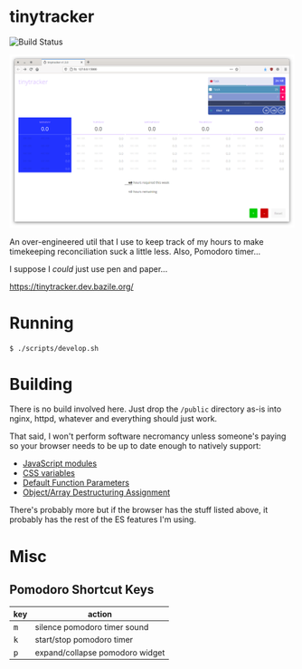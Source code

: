 # tinytracker

![Build Status](https://dev.bazile.org/ci/status/tinytracker.svg)

![screenshot](/screenshot.png)

An over-engineered util that I use to keep track of my hours to make
timekeeping reconciliation suck a little less. Also, Pomodoro timer...

I suppose I _could_ just use pen and paper...

https://tinytracker.dev.bazile.org/


# Running

```
$ ./scripts/develop.sh
```


# Building

There is no build involved here. Just drop the `/public` directory
as-is into nginx, httpd, whatever and everything should just work.

That said, I won't perform software necromancy unless someone's paying
so your browser needs to be up to date enough to natively support:

* [JavaScript modules](https://developer.mozilla.org/en-US/docs/Web/JavaScript/Guide/Modules)
* [CSS variables](https://developer.mozilla.org/en-US/docs/Web/CSS/var())
* [Default Function Parameters](https://developer.mozilla.org/en-US/docs/Web/JavaScript/Reference/Functions/Default_parameters)
* [Object/Array Destructuring Assignment](https://developer.mozilla.org/en-US/docs/Web/JavaScript/Reference/Operators/Destructuring_assignment)

There's probably more but if the browser has the stuff listed above,
it probably has the rest of the ES features I'm using.


# Misc

## Pomodoro Shortcut Keys

| key          | action                          |
|--------------|---------------------------------|
| <kbd>m</kbd> | silence pomodoro timer sound    |
| <kbd>k</kbd> | start/stop pomodoro timer       |
| <kbd>p</kbd> | expand/collapse pomodoro widget |
